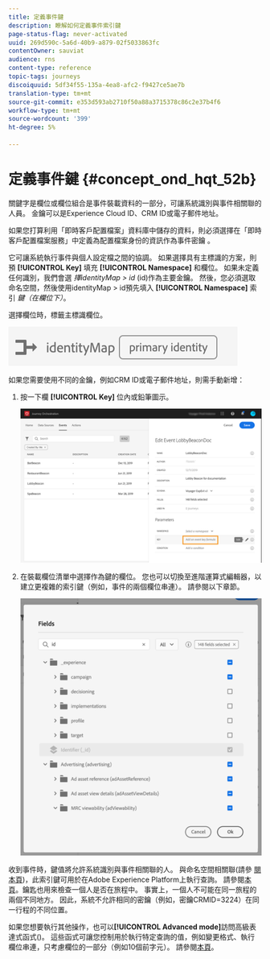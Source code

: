 ```yaml
---
title: 定義事件鍵
description: 瞭解如何定義事件索引鍵
page-status-flag: never-activated
uuid: 269d590c-5a6d-40b9-a879-02f5033863fc
contentOwner: sauviat
audience: rns
content-type: reference
topic-tags: journeys
discoiquuid: 5df34f55-135a-4ea8-afc2-f9427ce5ae7b
translation-type: tm+mt
source-git-commit: e353d593ab2710f50a88a3715378c86c2e37b4f6
workflow-type: tm+mt
source-wordcount: '399'
ht-degree: 5%

---
```



# 定義事件鍵 {#concept_ond_hqt_52b}

關鍵字是欄位或欄位組合是事件裝載資料的一部分，可讓系統識別與事件相關聯的人員。 金鑰可以是Experience Cloud ID、CRM ID或電子郵件地址。

如果您打算利用「即時客戶配置檔案」資料庫中儲存的資料，則必須選擇在「即時客戶配置檔案服務」中定義為配置檔案身份的資訊作為事件密鑰 [](https://docs.adobe.com/content/help/zh-Hant/experience-platform/profile/home.html)。

它可讓系統執行事件與個人設定檔之間的協調。 如果選擇具有主標識的方案，則預 **[!UICONTROL Key]** 填充 **[!UICONTROL Namespace]** 和欄位。 如果未定義任何識別，我們會選 _擇identityMap > id_ (id)作為主要金鑰。 然後，您必須選取命名空間，然後使用identityMap > id預先填入 **[!UICONTROL Namespace]** 索引 _鍵（在欄位下）_。

選擇欄位時，標籤主標識欄位。

![](../assets/primary-identity.png)

如果您需要使用不同的金鑰，例如CRM ID或電子郵件地址，則需手動新增：

1. 按一下欄 **[!UICONTROL Key]** 位內或鉛筆圖示。

   ![](../assets/journey16.png)

1. 在裝載欄位清單中選擇作為鍵的欄位。 您也可以切換至進階運算式編輯器，以建立更複雜的索引鍵（例如，事件的兩個欄位串連）。 請參閱以下章節。

   ![](../assets/journey20.png)

收到事件時，鍵值將允許系統識別與事件相關聯的人。 與命名空間相關聯(請參 [閱本頁](../event/selecting-the-namespace.md))，此索引鍵可用於在Adobe Experience Platform上執行查詢。 請參閱[本頁](../building-journeys/about-orchestration-activities.md)。鑰匙也用來檢查一個人是否在旅程中。 事實上，一個人不可能在同一旅程的兩個不同地方。 因此，系統不允許相同的密鑰（例如，密鑰CRMID=3224）在同一行程的不同位置。

如果您想要執行其他操作，也可以&#x200B;**[!UICONTROL Advanced mode]**&#x200B;訪問高級表達式函式()。 這些函式可讓您控制用於執行特定查詢的值，例如變更格式、執行欄位串連，只考慮欄位的一部分（例如10個前字元）。 請參閱[本頁](../expression/expressionadvanced.md)。
